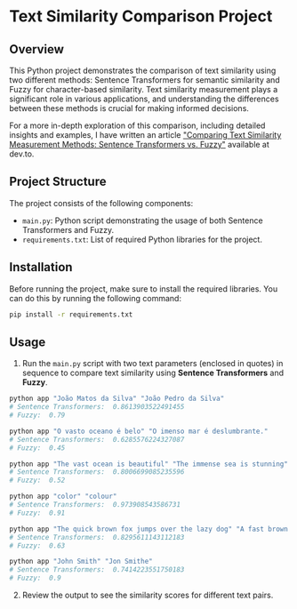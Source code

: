 # Text Similarity Comparison Project

## Overview

This Python project demonstrates the comparison of text similarity using two different methods: Sentence Transformers for semantic similarity and Fuzzy for character-based similarity. Text similarity measurement plays a significant role in various applications, and understanding the differences between these methods is crucial for making informed decisions.

For a more in-depth exploration of this comparison, including detailed insights and examples, I have written an article ["Comparing Text Similarity Measurement Methods: Sentence Transformers vs. Fuzzy"](https://dev.to/miguelsmuller/comparing-text-similarity-measurement-methods-sentence-transformers-vs-fuzzy-og3) available at dev.to.


## Project Structure

The project consists of the following components:

- `main.py`: Python script demonstrating the usage of both Sentence Transformers and Fuzzy.
- `requirements.txt`: List of required Python libraries for the project.

## Installation

Before running the project, make sure to install the required libraries. You can do this by running the following command:

```bash
pip install -r requirements.txt
```

## Usage

1. Run the `main.py` script with two text parameters (enclosed in quotes) in sequence to compare text similarity using **Sentence Transformers** and **Fuzzy**.

```bash
python app "João Matos da Silva" "João Pedro da Silva"
# Sentence Transformers:  0.8613903522491455
# Fuzzy:  0.79
```

```bash
python app "O vasto oceano é belo" "O imenso mar é deslumbrante."
# Sentence Transformers:  0.6285576224327087
# Fuzzy:  0.45
```

```bash
python app "The vast ocean is beautiful" "The immense sea is stunning"
# Sentence Transformers:  0.8006699085235596
# Fuzzy:  0.52
```

```bash
python app "color" "colour"
# Sentence Transformers:  0.973908543586731
# Fuzzy:  0.91
```

```bash
python app "The quick brown fox jumps over the lazy dog" "A fast brown fox leaps over a dozing dog"
# Sentence Transformers:  0.8295611143112183
# Fuzzy:  0.63
```

```bash
python app "John Smith" "Jon Smithe"
# Sentence Transformers:  0.7414223551750183
# Fuzzy:  0.9
```

2. Review the output to see the similarity scores for different text pairs.


